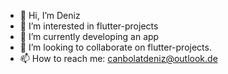 - 👋 Hi, I’m Deniz
- 👀 I’m interested in flutter-projects
- 🌱 I’m currently developing an app
- 💞️ I’m looking to collaborate on flutter-projects.
- 📫 How to reach me: canbolatdeniz@outlook.de

<!---
denizcanbolat/denizcanbolat is a ✨ special ✨ repository because its `README.md` (this file) appears on your GitHub profile.
You can click the Preview link to take a look at your changes.
--->
